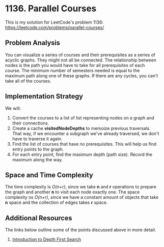 # 1136. Parallel Courses
This is my solution for LeetCode's problem 1136: https://leetcode.com/problems/parallel-courses/

## Problem Analysis
You can visualize a series of courses and their prerequisites as a series of acyclic graphs. They might not all be connected. The relationship between nodes is the path you would have to take for all prerequisites of each course. The minimum number of semesters needed is equal to the maximum path along one of these graphs. If there are any cycles, you can't take all of the courses.

## Implementation Strategy
We will:
1. Convert the courses to a list of list representing nodes on a graph and their connections.
1. Create a cache **visitedNodeDepths** to memoize previous traversals. That way, if we encounter a subgraph we've already traversed, we don't have to traverse it again.
1. Find the list of courses that have no prerequisites. This will help us find entry points to the graph.
1. For each entry point, find the maximum depth (path size). Record the maximum along the way.

## Space and Time Complexity
The time complexity is *O(n+r)*, since we take **n** and **r** operations to prepare the graph and another **n** to visit each node exactly one. The space complexity os *O(n+r)*, since we have a constant amount of objects that take **n** space and the collection of edges takes **r** space.

## Additional Resources
The links below outline some of the points discussed above in more detail.
1. [Introduction to Depth First Search](https://bytethisstore.com/articles/pg/graph-algorithms-depth-breadth-search)